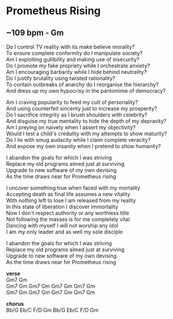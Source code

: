 # Prometheus Rising
## ~109 bpm - Gm
Do I control TV reality with its make believe morality?  
To ensure complete conformity do I manipulate society?  
Am I exploiting gullibility and making use of insecurity?  
Do I promote my fake propriety while I orchestrate anxiety?  
Am I encouraging barbarity while I hide behind neutrality?  
Do I justify brutality using twisted rationality?  
To contain outbreaks of anarchy do I reorganise the hierarchy?  
And dress up my own hypocrisy in the pantomime of democracy?  

Am I craving popularity to feed my cult of personality?  
And using counterfeit sincerity just to increase my prosperity?  
Do I sacrifice integrity as I brush shoulders with celebrity?  
And disguise my true mentality to hide the depth of my depravity?  
Am I preying on naivety when I assert my objectivity?  
Would I test a child's credulity with my attempts to show maturity?  
Do I lie with smug audacity while I claim complete veracity?  
And expose my own insanity when I pretend to show humanity?  

I abandon the goals for which I was striving  
Replace my old programs aimed just at surviving  
Upgrade to new software of my own devising  
As the time draws near for Prometheus rising  

I uncover something true when faced with my mortality  
Accepting death as final life assumes a new vitality  
With nothing left to lose I am released from my reality  
In this state of liberation I discover immortality  
Now I don't respect authority or any worthless title  
Not following the masses is for me completely vital  
Dancing with myself I will not worship any idol  
I am my only leader and as well my sole disciple  

I abandon the goals for which I was striving  
Replace my old programs aimed just at surviving  
Upgrade to new software of my own devising  
As the time draws near for Prometheus rising  

**verse**  
		Gm7	Gm  
		Gm7	Gm	Gm7	Gm	Gm7	Gm	Gm7	Gm  
		Gm7	Gm	Gm7	Gm	Gm7	Gm	Gm7	Gm  

**chorus**  
		Bb/G	Eb/C	F/D	Gm	Bb/G	Eb/C	F/D	Gm  
